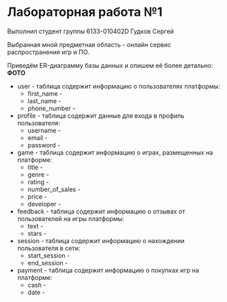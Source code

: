 # Лабораторная работа №1 
Выполнил студент группы 6133-010402D Гудков Сергей

Выбранная мной предметная область - онлайн сервис распространения игр и ПО.

Приведём ER-диаграмму базы данных и опишем её более детально:
**ФОТО**
* user - таблица содержит информацию о пользователях платформы:
  *   first_name - 
  *   last_name -
  *   phone_number - 
* profile - таблица содержит данные для входа в профиль пользователя:
  *   username - 
  *   email -
  *   password - 
* game - таблица содержит информацию о играх, размещенных на платформе:
  *   title -
  *   genre -
  *   rating -
  *   number_of_sales -
  *   price -
  *   developer - 
* feedback - таблица содержит информацию о отзывах от пользователей на игры платформы:
  *   text -
  *   stars - 
* session - таблица содержит информацию о нахождении пользователя в сети:
  *   start_session -
  *   end_session - 
* payment - таблица содержит информацию о покупках игр на платформе:
  *   cash -
  *   date - 
